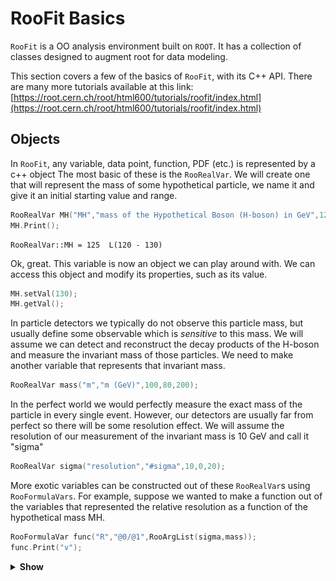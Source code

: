 # RooFit Basics
`RooFit` is a OO analysis environment built on `ROOT`. It has a collection of classes designed to augment root for data modeling.

This section covers a few of the basics of `RooFit`, with its C++ API. There are many more tutorials available at this link: [https://root.cern.ch/root/html600/tutorials/roofit/index.html](https://root.cern.ch/root/html600/tutorials/roofit/index.html)

## Objects
In `RooFit`, any variable, data point, function, PDF (etc.) is represented by a c++ object
The most basic of these is the `RooRealVar`. We will create one that will represent the mass of some hypothetical particle, we name it and give it an initial starting value and range.

```c++
RooRealVar MH("MH","mass of the Hypothetical Boson (H-boson) in GeV",125,120,130);
MH.Print();
```
```shell
RooRealVar::MH = 125  L(120 - 130)
```

Ok, great. This variable is now an object we can play around with. We can access this object and modify its properties, such as its value.

```c++
MH.setVal(130);
MH.getVal();
```

In particle detectors we typically do not observe this particle mass, but usually define some observable which is *sensitive* to this mass. We will assume we can detect and reconstruct the decay products of the H-boson and measure the invariant mass of those particles. We need to make another variable that represents that invariant mass.

```c++
RooRealVar mass("m","m (GeV)",100,80,200);
```

In the perfect world we would perfectly measure the exact mass of the particle in every single event. However, our detectors are usually far from perfect so there will be some resolution effect. We will assume the resolution of our measurement of the invariant mass is 10 GeV and call it "sigma"

```c++
RooRealVar sigma("resolution","#sigma",10,0,20);
```

More exotic variables can be constructed out of these `RooRealVar`s using `RooFormulaVars`. For example, suppose we wanted to make a function out of the variables that represented the relative resolution as a function of the hypothetical mass MH.

```c++
RooFormulaVar func("R","@0/@1",RooArgList(sigma,mass));
func.Print("v");
```

<details>
<summary><b>Show</b></summary>
```shell
--- RooAbsArg ---
  Value State: DIRTY
  Shape State: DIRTY
  Attributes:
  Address: 0x10e878068
  Clients:
  Servers:
    (0x10dcd47b0,V-) RooRealVar::resolution "#sigma"
    (0x10dcd4278,V-) RooRealVar::m "m (GeV)"
  Proxies:
    actualVars ->
      1)  resolution
      2)           m
--- RooAbsReal ---

  Plot label is "R"
    --- RooFormula ---
    Formula: "@0/@1"
    (resolution,m)
```
</details>


Notice how there is a list of the variables we passed (the servers or "actual vars"). We can now plot the function. `RooFit` has a special plotting object `RooPlot` which keeps track of the objects (and their normalisations) that we want to draw. Since `RooFit` does not know the difference between objects that are and are not dependent, we need to tell it.

Right now, we have the relative resolution as $R(m,\sigma)$, whereas we want to plot
$R(m,\sigma(m))$!

```c++
TCanvas *can = new TCanvas();

//make the x-axis the "mass"
RooPlot *plot = mass.frame();
func.plotOn(plot);

plot->Draw();
can->Draw();
```
![](images/expo.png)

The main objects we are interested in using from `RooFit` are *probability denisty functions* or (PDFs). We can construct the PDF,

$$
f(m|M_{H},\sigma)
$$

as a simple Gaussian shape for example or a `RooGaussian` in `RooFit` language (think McDonald's logic, everything is a `RooSomethingOrOther`)

```c++
RooGaussian gauss("gauss","f(m|M_{H},#sigma)",mass,MH,sigma);
gauss.Print("V");
```

<details>
<summary><b>Show</b></summary>
```shell
--- RooAbsArg ---
  Value State: DIRTY
  Shape State: DIRTY
  Attributes:
  Address: 0x10ecf4188
  Clients:
  Servers:
    (0x10dcd4278,V-) RooRealVar::m "m (GeV)"
    (0x10a08a9d8,V-) RooRealVar::MH "mass of the Hypothetical Boson (H-boson) in GeV"
    (0x10dcd47b0,V-) RooRealVar::resolution "#sigma"
  Proxies:
    x -> m
    mean -> MH
    sigma -> resolution
--- RooAbsReal ---

  Plot label is "gauss"
--- RooAbsPdf ---
Cached value = 0
```
</details>

Notice how the gaussian PDF, like the `RooFormulaVar` depends on our `RooRealVar` objects, these are its servers.  Its evaluation will depend on their values.

The main difference between PDFs and Functions in RooFit is that PDFs are *automatically normalised to unitiy*, hence they represent a probability density, you don't need to normalise yourself. Lets plot it for the different values of $m$.

```c++
plot = mass.frame();

gauss.plotOn(plot);

MH.setVal(120);
gauss.plotOn(plot,RooFit::LineColor(kBlue));

MH.setVal(125);
gauss.plotOn(plot,RooFit::LineColor(kRed));

MH.setVal(135);
gauss.plotOn(plot,RooFit::LineColor(kGreen));

plot->Draw();

can->Update();
can->Draw();
```

![](images/gaus.png)

Note that as we change the value of `MH`, the PDF gets updated at the same time.

PDFs can be used to generate Monte Carlo data. One of the benefits of `RooFit` is that to do so only uses a single line of code! As before, we have to tell `RooFit` which variables to generate in (e.g which are the observables for an experiment). In this case, each of our events will be a single value of "mass" $m$. The arguments for the function are the set of observables, follwed by the number of events,

```c++
RooDataSet *gen_data = (RooDataSet*) gauss.generate(RooArgSet(mass),500);
```

Now we can plot the data as with other RooFit objects.

```c++
plot = mass.frame();

gen_data->plotOn(plot);
gauss.plotOn(plot);
gauss.paramOn(plot);

plot->Draw();
can->Update();
can->Draw();
```

![](images/gausdata.png)

Of course we are not in the business of generating MC events, but collecting *real data!*. Next we will look at using real data in `RooFit`.

## Datasets

A dataset is essentially just a collection of points in N-dimensional (N-observables) space. There are two basic implementations in `RooFit`,

1) an "unbinned" dataset - `RooDataSet`

2) a "binned" dataset - `RooDataHist`

both of these use the same basic structure as below

![](images/datastructure.png)

We will create an empty dataset where the only observable is the mass. Points can be added to the dataset one by one ...

```c++
RooDataSet mydata("dummy","My dummy dataset",RooArgSet(mass));
// We've made a dataset with one observable (mass)

mass.setVal(123.4);
mydata.add(RooArgSet(mass));
mass.setVal(145.2);
mydata.add(RooArgSet(mass));
mass.setVal(170.8);
mydata.add(RooArgSet(mass));

mydata.Print();
```

```shell
RooDataSet::dummy[m] = 3 entries
```

There are also other ways to manipulate datasets in this way as shown in the diagram below

![](images/datasets_manip.png)


Luckily there are also Constructors for a `RooDataSet` from a `TTree` and for a `RooDataHist` from a `TH1` so its simple to convert from your usual ROOT objects.

We will take an example dataset put together already. The file `tutorial.root` can be downloaded [here](https://github.com/amarini/Prefit2020/blob/master/Session%201/tutorial.root).

```c++
TFile *file = TFile::Open("tutorial.root");
file->ls();
```
<details>
<summary><b>Show file contents</b></summary>
```shell
TFile**		tutorial.root
 TFile*		tutorial.root
  KEY: RooWorkspace	workspace;1	Tutorial Workspace
  KEY: TProcessID	ProcessID0;1	48737500-e7e5-11e6-be6f-0d0011acbeef
```
</details>


Inside the file, there is something called a `RooWorkspace`. This is just the `RooFit` way of keeping a persistent link between the objects for a model. It is a very useful way to share data and PDFs/functions etc among CMS collaborators.

We will now take a look at it. It contains a `RooDataSet` and one variable. This time we called our variable (or observable) `CMS_hgg_mass`, we will assume that this is the invariant mass of photon pairs where we assume our H-boson decays to photons.

```c++
RooWorkspace *wspace = (RooWorkspace*) file->Get("workspace");
wspace->Print("v");
```

<details>
<summary><b>Show</b></summary>
```shell
RooWorkspace(workspace) Tutorial Workspace contents

variables
---------
(CMS_hgg_mass)

datasets
--------
RooDataSet::dataset(CMS_hgg_mass)
```
</details>

Now we will have a look at the data. The `RooWorkspace` has several accessor functions, we will use the `RooWorkspace::data` one.
There are also `RooWorkspace::var`, `RooWorkspace::function` and `RooWorkspace::pdf` with (hopefully) obvious purposes.

```c++
RooDataSet *hgg_data = (RooDataSet*) wspace->data("dataset");
RooRealVar *hgg_mass = (RooRealVar*) wspace->var("CMS_hgg_mass");

plot = hgg_mass->frame();

hgg_data->plotOn(plot,RooFit::Binning(160));
// Here we've picked a certain number of bins just for plotting purposes

TCanvas *hggcan = new TCanvas();
plot->Draw();
hggcan->Update();
hggcan->Draw();
```
[](images/realdata.png)

# Likelihoods and Fitting to data

The data we have in our file does not look like a Gaussian distribution. Instead, we could probably use something like an exponential to describe it.

There is an exponential PDF already in `RooFit` (yes, you guessed it) `RooExponential`. For a PDF, we only need one parameter which is the exponential slope $\alpha$ so our pdf is,

$$ f(m|\alpha) = \dfrac{1}{N} e^{-\alpha m}$$


Where of course, $N = \int_{110}^{150} e^{-\alpha m} dm$ is the normalisation constant.

You can find several available `RooFit` functions here: [https://root.cern.ch/root/html/ROOFIT_ROOFIT_Index.html](https://root.cern.ch/root/html/ROOFIT_ROOFIT_Index.html)

There is also support for a generic PDF in the form of a `RooGenericPdf`, check this link: [https://root.cern.ch/doc/v608/classRooGenericPdf.html](https://root.cern.ch/doc/v608/classRooGenericPdf.html)

Now we will create an exponential PDF for our background,

```c++
RooRealVar alpha("alpha","#alpha",-0.05,-0.2,0.01);
RooExponential expo("exp","exponential function",*hgg_mass,alpha);
```

We can use `RooFit` to tell us to estimate the value of $\alpha$ using this dataset. You will learn more about parameter estimation, but for now we will just assume you know about maximizing likelihoods. This *maximum likelihood estimator* is common in HEP and is known to give unbiased estimates for things like distribution means etc.

This also introduces the other main use of PDFs in `RooFit`. They can be used to construct *likelihoods* easily.

The likelihood $\mathcal{L}$ is defined for a particluar dataset (and model) as being proportional to the probability to observe the data assuming some pdf. For our data, the probability to observe an event with a value in an interval bounded by a and b is given by,

$$ P\left(m~\epsilon~[a,b] \right) = \int_{a}^{b} f(m|\alpha)dm  $$


As that interval shrinks we can say this probability just becomes equal to $f(m|\alpha)dm$.

The probability to observe the dataset we have is given by the product of such probabilities for each of our data points, so that

$$\mathcal{L}(\alpha) \propto \prod_{i} f(m_{i}|\alpha)$$

Note that for a specific dataset, the $dm$ factors which should be there are constnant. They can therefore be absorbed into the constant of proportionality!

The maximum likelihood esitmator for $\alpha$, usually written as $\hat{\alpha}$, is found by maximising $\mathcal{L}(\alpha)$.

Note that this will not depend on the value of the constant of proportionality so we can ignore it. This is true in most scenarios because usually only the *ratio* of likelihoods is needed, in which the constant factors out.

Obviously this multiplication of exponentials can lead to very large (or very small) numbers which can lead to numerical instabilities. To avoid this, we can take logs of the likelihood. Its also common to multiply this by -1 and minimize the resulting **N**egative **L**og **L**ikelihood : $\mathrm{-Log}\mathcal{L}(\alpha)$.

`RooFit` can construct the **NLL** for us.

```c++
RooNLLVar *nll = (RooNLLVar*) expo.createNLL(*hgg_data);
nll->Print("v");
```

<details>
<summary><b>Show</b></summary>
```shell
--- RooAbsArg ---
  Value State: DIRTY
  Shape State: DIRTY
  Attributes:
  Address: 0x7fdddbe46200
  Clients:
  Servers:
    (0x11eab5638,V-) RooRealVar::alpha "#alpha"
  Proxies:
    paramSet ->
      1)  alpha
--- RooAbsReal ---

  Plot label is "nll_exp_dataset"
```
</details>

Notice that the NLL object knows which RooRealVar is the parameter because it doesn't find that one in the dataset. This is how `RooFit` distiguishes between *observables* and *parameters*.

`RooFit` has an interface to Minuit via the `RooMinimizer` class which takes the NLL as an argument. To minimize, we just call the `RooMinimizer::minimize()` function. **`Minuit2`** is the program and **`migrad`** is the minimization routine which uses gradient descent.

```c++
RooMinimizer minim(*nll);
minim.minimize("Minuit2","migrad");
```
<details>
<summary><b>Show</b></summary>
```shell
 **********
 **    1 **SET PRINT           1
 **********
 **********
 **    2 **SET NOGRAD
 **********
 PARAMETER DEFINITIONS:
    NO.   NAME         VALUE      STEP SIZE      LIMITS
     1 alpha       -5.00000e-02  2.10000e-02   -2.00000e-01  1.00000e-02
 **********
 **    3 **SET ERR         0.5
 **********
 **********
 **    4 **SET PRINT           1
 **********
 **********
 **    5 **SET STR           1
 **********
 NOW USING STRATEGY  1: TRY TO BALANCE SPEED AGAINST RELIABILITY
 **********
 **    6 **MIGRAD         500           1
 **********
 FIRST CALL TO USER FUNCTION AT NEW START POINT, WITH IFLAG=4.
 START MIGRAD MINIMIZATION.  STRATEGY  1.  CONVERGENCE WHEN EDM .LT. 1.00e-03
 FCN=3589.52 FROM MIGRAD    STATUS=INITIATE        4 CALLS           5 TOTAL
                     EDM= unknown      STRATEGY= 1      NO ERROR MATRIX
  EXT PARAMETER               CURRENT GUESS       STEP         FIRST
  NO.   NAME      VALUE            ERROR          SIZE      DERIVATIVE
   1  alpha       -5.00000e-02   2.10000e-02   2.24553e-01  -9.91191e+01
                               ERR DEF= 0.5
 MIGRAD MINIMIZATION HAS CONVERGED.
 MIGRAD WILL VERIFY CONVERGENCE AND ERROR MATRIX.
 COVARIANCE MATRIX CALCULATED SUCCESSFULLY
 FCN=3584.68 FROM MIGRAD    STATUS=CONVERGED      18 CALLS          19 TOTAL
                     EDM=1.4449e-08    STRATEGY= 1      ERROR MATRIX ACCURATE
  EXT PARAMETER                                   STEP         FIRST
  NO.   NAME      VALUE            ERROR          SIZE      DERIVATIVE
   1  alpha       -4.08262e-02   2.91959e-03   1.33905e-03  -3.70254e-03
                               ERR DEF= 0.5
 EXTERNAL ERROR MATRIX.    NDIM=  25    NPAR=  1    ERR DEF=0.5
  8.527e-06
```
</details>

`RooFit` has found the best fit value of alpha for this dataset. It also estimates an uncertainty on alpha using the Hessian matrix from the fit.

```c++
alpha.Print("v");
```
```shell
--- RooAbsArg ---
  Value State: clean
  Shape State: clean
  Attributes:
  Address: 0x11eab5638
  Clients:
    (0x11eab5978,V-) RooExponential::exp "exponential function"
    (0x7fdddbe46200,V-) RooNLLVar::nll_exp_dataset "-log(likelihood)"
    (0x7fdddbe95600,V-) RooExponential::exp "exponential function"
    (0x7fdddbe5a400,V-) RooRealIntegral::exp_Int[CMS_hgg_mass] "Integral of exponential function"
  Servers:
  Proxies:
--- RooAbsReal ---

  Plot label is "alpha"
--- RooAbsRealLValue ---
  Fit range is [ -0.2 , 0.01 ]
--- RooRealVar ---
  Error = 0.00291959
```

We will plot the resulting exponential on top of the data. Notice that the value of $\hat{\alpha}$ is used for the exponential.

```c++
expo.plotOn(plot);
expo.paramOn(plot);
plot->Draw();
hggcan->Update();
hggcan->Draw();
```

![](images/expofit.png)

It looks like there could be a small region near 125 GeV for which our fit does not quite go through the points. Maybe our hypothetical H-boson is not so hypothetical after all!

We will now see what happens if we include some resonant signal into the fit. We can take our Gaussian function again and use that as a signal model. A reasonable value for the resolution of a resonant signal with a mass around 125 GeV decaying to a pair of photons is around a GeV.

```c++
sigma.setVal(1.);
sigma.setConstant();

MH.setVal(125);
MH.setConstant();

RooGaussian hgg_signal("signal","Gaussian PDF",*hgg_mass,MH,sigma);
```

By setting these parameters constant, `RooFit` knows (either when creating the NLL by hand or when using `fitTo`) that there is not need to fit for these parameters.

We need to add this to our exponential model and fit a "Sigmal+Background model" by creating a `RooAddPdf`. In `RooFit` there are two ways to add PDFs, recursively where the fraction of yields for the signal and background is a parameter or absolutely where each PDF has its own normalization. We're going to use the second one.

```c++
RooRealVar norm_s("norm_s","N_{s}",10,100);
RooRealVar norm_b("norm_b","N_{b}",0,1000);

const RooArgList components(hgg_signal,expo);
const RooArgList coeffs(norm_s,norm_b);

RooAddPdf model("model","f_{s+b}",components,coeffs);
model.Print("v");
```

<details>
<summary><b>Show</b></summary>
```shell
--- RooAbsArg ---
  Value State: DIRTY
  Shape State: DIRTY
  Attributes:
  Address: 0x11ed5d7a8
  Clients:
  Servers:
    (0x11ed5a0f0,V-) RooGaussian::signal "Gaussian PDF"
    (0x11ed5d058,V-) RooRealVar::norm_s "N_{s}"
    (0x11eab5978,V-) RooExponential::exp "exponential function"
    (0x11ed5d398,V-) RooRealVar::norm_b "N_{b}"
  Proxies:
    !refCoefNorm ->
    !pdfs ->
      1)  signal
      2)     exp
    !coefficients ->
      1)  norm_s
      2)  norm_b
--- RooAbsReal ---

  Plot label is "model"
--- RooAbsPdf ---
Cached value = 0
```
</details>

Ok, now we will fit the model. Note this time we add the option `Extended()`, which tells `RooFit` that we care about the overall number of observed events in the data $n$ too. It will add an additional Poisson term in the likelihood to account for this so our likelihood this time looks like,

$$L_{s+b}(N_{s},N_{b},\alpha) = \dfrac{ N_{s}+N_{b}^{n} e^{N_{s}+N_{b}} }{n!} \cdot \prod_{i}^{n} \left[ c f_{s}(m_{i}|M_{H},\sigma)+ (1-c)f_{b}(m_{i}|\alpha)  \right] $$


where $c = \dfrac{ N_{s} }{ N_{s} + N_{b} }$,   $f_{s}(m|M_{H},\sigma)$ is the Gaussian signal pdf and $f_{b}(m|\alpha)$ is the exponential pdf. Remember that $M_{H}$ and $\sigma$ are fixed so that they are no longer parameters of the likelihood.

There is a simpler interface for maximum-likelihood fits which is the `RooAbsPdf::fitTo` method. With this simple method, `RooFit` will construct the negative log-likelihood function, from the pdf, and minimize all of the free parameters in one step.

```c++
model.fitTo(*hgg_data,RooFit::Extended());

model.plotOn(plot,RooFit::Components("exp"),RooFit::LineColor(kGreen));
model.plotOn(plot,RooFit::LineColor(kRed));
model.paramOn(plot);

hggcan->Clear();
plot->Draw();
hggcan->Update();
hggcan->Draw();
```

![](images/fit.png)

What about if we also fit for the mass ($M_{H}$)? we can easily do this by removing the constant setting on MH.

```c++
MH.setConstant(false);
model.fitTo(*hgg_data,RooFit::Extended());
```

<details>
<summary><b>Show output</b></summary>
```shell
[#1] INFO:Minization -- RooMinimizer::optimizeConst: activating const optimization
[#1] INFO:Minization --  The following expressions will be evaluated in cache-and-track mode: (signal,exp)
 **********
 **    1 **SET PRINT           1
 **********
 **********
 **    2 **SET NOGRAD
 **********
 PARAMETER DEFINITIONS:
    NO.   NAME         VALUE      STEP SIZE      LIMITS
     1 MH           1.25000e+02  1.00000e+00    1.20000e+02  1.30000e+02
     2 alpha       -4.08793e-02  2.96856e-03   -2.00000e-01  1.00000e-02
     3 norm_b       9.67647e+02  3.25747e+01    0.00000e+00  1.00000e+03
 MINUIT WARNING IN PARAMETR
 ============== VARIABLE3 BROUGHT BACK INSIDE LIMITS.
     4 norm_s       3.22534e+01  1.16433e+01    1.00000e+01  1.00000e+02
 **********
 **    3 **SET ERR         0.5
 **********
 **********
 **    4 **SET PRINT           1
 **********
 **********
 **    5 **SET STR           1
 **********
 NOW USING STRATEGY  1: TRY TO BALANCE SPEED AGAINST RELIABILITY
 **********
 **    6 **MIGRAD        2000           1
 **********
 FIRST CALL TO USER FUNCTION AT NEW START POINT, WITH IFLAG=4.
 START MIGRAD MINIMIZATION.  STRATEGY  1.  CONVERGENCE WHEN EDM .LT. 1.00e-03
 FCN=-2327.53 FROM MIGRAD    STATUS=INITIATE       10 CALLS          11 TOTAL
                     EDM= unknown      STRATEGY= 1      NO ERROR MATRIX
  EXT PARAMETER               CURRENT GUESS       STEP         FIRST
  NO.   NAME      VALUE            ERROR          SIZE      DERIVATIVE
   1  MH           1.25000e+02   1.00000e+00   2.01358e-01   1.12769e+01
   2  alpha       -4.08793e-02   2.96856e-03   3.30048e-02  -1.22651e-01
   3  norm_b       9.67647e+02   3.25747e+01   2.56674e-01  -1.96463e-02
   4  norm_s       3.22534e+01   1.16433e+01   3.10258e-01  -8.97036e-04
                               ERR DEF= 0.5
 MIGRAD MINIMIZATION HAS CONVERGED.
 MIGRAD WILL VERIFY CONVERGENCE AND ERROR MATRIX.
 COVARIANCE MATRIX CALCULATED SUCCESSFULLY
 FCN=-2327.96 FROM MIGRAD    STATUS=CONVERGED      65 CALLS          66 TOTAL
                     EDM=1.19174e-05    STRATEGY= 1      ERROR MATRIX ACCURATE
  EXT PARAMETER                                   STEP         FIRST
  NO.   NAME      VALUE            ERROR          SIZE      DERIVATIVE
   1  MH           1.24628e+02   3.98153e-01   2.66539e-03   2.46327e-02
   2  alpha       -4.07708e-02   2.97195e-03   1.10093e-03   8.33780e-02
   3  norm_b       9.66105e+02   3.25772e+01   5.96627e-03   1.83523e-03
   4  norm_s       3.39026e+01   1.17380e+01   9.60816e-03  -2.32681e-03
                               ERR DEF= 0.5
 EXTERNAL ERROR MATRIX.    NDIM=  25    NPAR=  4    ERR DEF=0.5
  1.589e-01 -3.890e-05  1.462e-01 -1.477e-01
 -3.890e-05  8.836e-06 -2.020e-04  2.038e-04
  1.462e-01 -2.020e-04  1.073e+03 -1.072e+02
 -1.477e-01  2.038e-04 -1.072e+02  1.420e+02
 PARAMETER  CORRELATION COEFFICIENTS
       NO.  GLOBAL      1      2      3      4
        1  0.04518   1.000 -0.033  0.011 -0.031
        2  0.03317  -0.033  1.000 -0.002  0.006
        3  0.27465   0.011 -0.002  1.000 -0.275
        4  0.27610  -0.031  0.006 -0.275  1.000
 **********
 **    7 **SET ERR         0.5
 **********
 **********
 **    8 **SET PRINT           1
 **********
 **********
 **    9 **HESSE        2000
 **********
 COVARIANCE MATRIX CALCULATED SUCCESSFULLY
 FCN=-2327.96 FROM HESSE     STATUS=OK             23 CALLS          89 TOTAL
                     EDM=1.19078e-05    STRATEGY= 1      ERROR MATRIX ACCURATE
  EXT PARAMETER                                INTERNAL      INTERNAL
  NO.   NAME      VALUE            ERROR       STEP SIZE       VALUE
   1  MH           1.24628e+02   3.98106e-01   5.33077e-04  -7.45154e-02
   2  alpha       -4.07708e-02   2.97195e-03   2.20186e-04   5.42722e-01
   3  norm_b       9.66105e+02   3.26003e+01   2.38651e-04   1.20047e+00
   4  norm_s       3.39026e+01   1.17445e+01   3.84326e-04  -4.87967e-01
                               ERR DEF= 0.5
 EXTERNAL ERROR MATRIX.    NDIM=  25    NPAR=  4    ERR DEF=0.5
  1.588e-01 -3.888e-05  1.304e-01 -1.304e-01
 -3.888e-05  8.836e-06 -1.954e-04  1.954e-04
  1.304e-01 -1.954e-04  1.074e+03 -1.082e+02
 -1.304e-01  1.954e-04 -1.082e+02  1.421e+02
 PARAMETER  CORRELATION COEFFICIENTS
       NO.  GLOBAL      1      2      3      4
        1  0.04274   1.000 -0.033  0.010 -0.027
        2  0.03314  -0.033  1.000 -0.002  0.006
        3  0.27694   0.010 -0.002  1.000 -0.277
        4  0.27806  -0.027  0.006 -0.277  1.000
[#1] INFO:Minization -- RooMinimizer::optimizeConst: deactivating const optimization
```
</details>

Notice the result for the fitted MH is not 125 and is included in the list of fitted parameters.
We can get more information about the fit, via the `RooFitResult`, using the option `Save()`.

```c++
RooFitResult *fit_res = (RooFitResult*) model.fitTo(*hgg_data,RooFit::Extended(),RooFit::Save());
```

For example, we can get the Correlation Matrix from the fit result... Note that the order of the parameters are the same as listed in the "Floating Parameter" list above

```c++
TMatrixDSym cormat = fit_res->correlationMatrix();
cormat.Print();
```
```shell
4x4 matrix is as follows

     |      0    |      1    |      2    |      3    |
---------------------------------------------------------
   0 |          1    -0.03282    0.009538    -0.02623
   1 |   -0.03282           1   -0.001978    0.005439
   2 |   0.009538   -0.001978           1     -0.2769
   3 |   -0.02623    0.005439     -0.2769           1
```

A nice feature of `RooFit` is that once we have a PDF, data and results like this, we can import this new model into our `RooWorkspace` and show off our new discovery to our LHC friends (if we weren't already too late!). We can also save the "state" of our parameters for later, by creating a snapshot of the current values.

```c++
wspace->import(model);
RooArgSet *params = model.getParameters(*hgg_data);
wspace->saveSnapshot("nominal_values",*params);

wspace->Print("V");
```
<details>
<summary><b>Show output</b></summary>
```bash
RooWorkspace(workspace) Tutorial Workspace contents

variables
---------
(CMS_hgg_mass,MH,alpha,norm_b,norm_s,resolution)

p.d.f.s
-------
RooExponential::exp[ x=CMS_hgg_mass c=alpha ] = 0.00248636
RooAddPdf::model[ norm_s * signal + norm_b * exp ] = 0.00240205
RooGaussian::signal[ x=CMS_hgg_mass mean=MH sigma=resolution ] = 5.34013e-110

datasets
--------
RooDataSet::dataset(CMS_hgg_mass)

parameter snapshots
-------------------
nominal_values = (MH=124.627 +/- 0.398094,resolution=1[C],norm_s=33.9097 +/- 11.7445,alpha=-0.040779 +/- 0.00297195,norm_b=966.109 +/- 32.6025)
```
 </details>

This is exactly what needs to be done when you want to use shape based datacards in <span style="font-variant:small-caps;">Combine</span> with parametric models.
